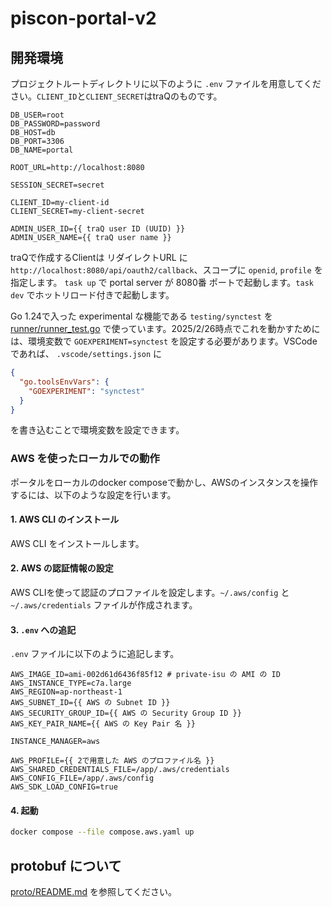# piscon-portal-v2

## 開発環境
プロジェクトルートディレクトリに以下のように `.env` ファイルを用意してください。`CLIENT_ID`と`CLIENT_SECRET`はtraQのものです。
```
DB_USER=root
DB_PASSWORD=password
DB_HOST=db
DB_PORT=3306
DB_NAME=portal

ROOT_URL=http://localhost:8080

SESSION_SECRET=secret

CLIENT_ID=my-client-id
CLIENT_SECRET=my-client-secret

ADMIN_USER_ID={{ traQ user ID (UUID) }}
ADMIN_USER_NAME={{ traQ user name }}
```
traQで作成するClientは リダイレクトURL に `http://localhost:8080/api/oauth2/callback`、スコープに `openid`, `profile` を指定します。
`task up` で portal server が 8080番 ポートで起動します。`task dev` でホットリロード付きで起動します。

Go 1.24で入った experimental な機能である `testing/synctest` を [runner/runner_test.go](runner/runner_test.go) で使っています。2025/2/26時点でこれを動かすためには、環境変数で `GOEXPERIMENT=synctest` を設定する必要があります。VSCode であれば、 `.vscode/settings.json` に

```json
{
  "go.toolsEnvVars": {
    "GOEXPERIMENT": "synctest"
  }
}
```

を書き込むことで環境変数を設定できます。

### AWS を使ったローカルでの動作

ポータルをローカルのdocker composeで動かし、AWSのインスタンスを操作するには、以下のような設定を行います。

#### 1. AWS CLI のインストール

AWS CLI をインストールします。

#### 2. AWS の認証情報の設定

AWS CLIを使って認証のプロファイルを設定します。`~/.aws/config` と `~/.aws/credentials` ファイルが作成されます。

#### 3. `.env` への追記

`.env` ファイルに以下のように追記します。

```dotenv
AWS_IMAGE_ID=ami-002d61d6436f85f12 # private-isu の AMI の ID
AWS_INSTANCE_TYPE=c7a.large
AWS_REGION=ap-northeast-1
AWS_SUBNET_ID={{ AWS の Subnet ID }}
AWS_SECURITY_GROUP_ID={{ AWS の Security Group ID }}
AWS_KEY_PAIR_NAME={{ AWS の Key Pair 名 }}

INSTANCE_MANAGER=aws

AWS_PROFILE={{ 2で用意した AWS のプロファイル名 }}
AWS_SHARED_CREDENTIALS_FILE=/app/.aws/credentials
AWS_CONFIG_FILE=/app/.aws/config
AWS_SDK_LOAD_CONFIG=true
```

#### 4. 起動

```bash
docker compose --file compose.aws.yaml up
```

## protobuf について

[proto/README.md](proto/README.md) を参照してください。
